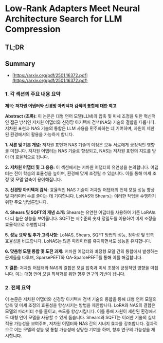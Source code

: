 # Low-Rank Adapters Meet Neural Architecture Search for LLM Compression
## TL;DR
## Summary
- [https://arxiv.org/pdf/2501.16372.pdf](https://arxiv.org/pdf/2501.16372.pdf)

### 1. 각 섹션의 주요 내용 요약

**제목: 저차원 어댑터와 신경망 아키텍처 검색의 통합에 대한 회고**

**Abstract (초록):**
이 논문은 대형 언어 모델(LLM)의 압축 및 미세 조정을 위한 혁신적인 접근 방식인 저차원 어댑터와 신경망 아키텍처 검색(NAS) 기술의 결합을 다룹니다. 저차원 표현과 NAS 기술의 통합은 LLM 사용을 민주화하는 데 기여하며, 자원이 제한된 환경에서의 활용을 가능하게 합니다.

**1. 서론 및 기본 개념:**
저차원 표현과 NAS 기술의 이점은 모두 서로에게 긍정적인 영향을 미칩니다. 저차원 어댑터는 NAS 기술로 향상되고, NAS는 저차원 표현의 지도를 받아 더 효율적으로 됩니다.

**2. 저차원 어댑터 및 그 응용:**
이 섹션에서는 저차원 어댑터의 유연성을 논의합니다. 어댑터는 전이 학습의 효율성을 높이며, 환경에 맞게 조정될 수 있습니다. 이를 통해 미세 조정 및 모델 압축이 용이해집니다.

**3. 신경망 아키텍처 검색:**
효율적인 NAS 기술이 저차원 어댑터의 전체 모델 성능 향상 및 파라미터 수를 줄이는 데 기여합니다. LoNAS와 Shears는 이러한 작업을 수행하기 위한 주요 방법론입니다.

**4. Shears 및 SQFT의 개념 소개:**
Shears는 유연한 어댑터를 사용하여 기존 LoRA보다 더 높은 성능을 보여줍니다. SQFT는 저수준의 숫자 정밀도를 이용하여 미세 조정을 효율적으로 수행합니다.

**5. 성능 요약 및 추가 고려사항:**
LoNAS, Shears, SQFT 방법의 성능, 정확성 및 압축 효율성을 비교합니다. LoNAS는 많은 파라미터를 유지하면서도 성능을 유지합니다.

**6. 맞춤형 모델 통합 및 도전 과제:**
저차원 어댑터와 비정형 모델 간의 통합에서 발생하는 문제들을 다루며, SparsePEFT와 QA-SparsePEFT를 통해 이를 해결합니다.

**7. 결론:**
저차원 어댑터와 NAS의 결합은 모델 압축과 미세 조정에 긍정적인 영향을 미칩니다. 이는 대형 언어 모델 최적화를 위한 향후 연구의 기반이 됩니다.

### 2. 전체 요약

이 논문은 저차원 어댑터와 신경망 아키텍처 검색 기술의 통합을 통해 대형 언어 모델의 압축 및 미세 조정의 효율성을 향상시키는 방법을 제안합니다. LoRA와 NAS의 결합은 모델의 파라미터 수를 줄이고, 속도를 향상시킵니다. 이를 통해 자원이 제한된 환경에서도 대형 언어 모델을 사용할 수 있게 돕습니다. Shears와 SQFT는 이러한 기술의 실제 적용 가능성을 보여주며, 저차원 어댑터와 NAS 간의 시너지 효과를 강조합니다. 결과적으로 이는 모델의 성능 및 통합 가능성에 상당한 기여를 하며, 향후 연구의 가능성을 제시합니다.
